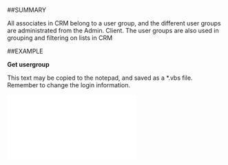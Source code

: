 

##SUMMARY


All associates in CRM belong to a user group, and the different user groups are administrated from the Admin. Client. The user groups are also used in grouping and filtering on lists in CRM



##EXAMPLE

**Get usergroup**

This text may be copied to the notepad, and saved as a *.vbs file. Remember to change the login information.

![](../../Examples/vbs/SOAssociate.Group.vbs.txt)





